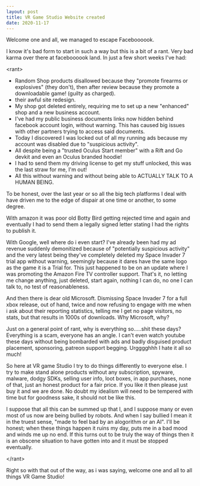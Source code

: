 ```yaml
---
layout: post
title: VR Game Studio Website created
date: 2020-11-17
---
```


<p>Welcome one and all, we managed to escape Faceboooook.</p>
<p>I know it's bad form to start in such a way but this is a bit of a rant. Very bad karma over there at faceboooook land. In just a few short weeks I've had:</p>
<p>&lt;rant&gt;</p>
<ul>
  	<li>
	  Random Shop products disallowed because they &quot;promote firearms or explosives&quot; (they don't), 
	  then after review because they promote a downloadable game! (guilty as charged).
	</li>
  	<li>
		their awful site redesign.
	</li>
  	<li>
		My shop got deleted entirely, requiring me to set up a new &quot;enhanced&quot; shop and a new business account.
	</li>
  	<li>
		I've had my public business documents links now hidden behind facebook account login, without warning. 
		This has caused big issues with other partners trying to access said documents.
	</li>
  	<li>
		Today I discovered I was locked out of all my running ads because my account was disabled due to "suspicious activity".
	</li>
  	<li>
		All despite being a &quot;trusted Oculus Start member&quot; with a Rift and Go devkit and even an Oculus branded hoodie!
	</li>
  	<li>
		I had to send them my driving license to get my stuff unlocked, this was the last straw for me, I'm out!
	</li>
  	<li>
		All this without warning and without being able to ACTUALLY TALK TO A HUMAN BEING.
	</li>
</ul>
<p>
  To be honest, over the last year or so all the big tech platforms I deal with have driven me to the edge of dispair at one time or another, to some degree.
</p>
<p>
	With amazon it was poor old Botty Bird getting rejected time and again and eventually I had to send them a legally signed letter stating I had the rights to publish it.
</p>
<p>
	With Google, well where do i even start? I've already been had my ad revenue suddenly demonitized because of &quot;potentially suspicious activity&quot; and the very latest being they've completely deleted my Space Invader 7 trial app without warning, 
	seemingly because it dares have the same logo as the game it is a Trial for. This just happened to be on an update where I was promoting the Amazon Fire TV controller support. That's it, no letting me change anything, just deleted, start again, nothing I can do, no one I can talk to, no test of reasonableness.
</p>
<p>
	And then there is dear old Microsoft. Dismissing Space Invader 7 for a full xbox release, out of hand, twice and now refusing to engage with me when i ask about their reporting statistics,
	telling me I get no page visitors, no stats, but that results in 1000s of downloads. Why Microsoft, why?
</p>
<p>
	Just on a general point of rant, why is everything so.....shit these days? Everything is a scam, everyone has an angle. I can't even watch youtube these days without
	being bombarded with ads and badly disguised product placement, sponsoring, patreon support begging. Urgggghhh I hate it all so much!
</p>
<p>
	So here at VR game Studio I try to do things differently to everyone else. I try to make stand alone products without any subscription, spyware, malware, dodgy SDKs,
	selling user info, loot boxes, in app purchases, none of that, just an honest product for a fair price. If you like it then please just buy it and we are done.
	No doubt my idealism will need to be tempered with time but for goodness sake, it should not be like this.
</p>
<p>I suppose that all this can be summed up that I, and I suppose many or even most of us now are being bullied by robots. And when I say bullied I mean it in the truest sense, 
	&quot;made to feel bad by an alogorithm or an AI&quot;. I'll be honest; when these things happen it ruins my day, puts me in a bad mood and winds me up no end.  If this turns out to be truly the way of things then it is an obscene situation to have gotten into and it must be stopped eventually.
</p>
<p>&lt;/rant&gt;<p>
<p>Right so with that out of the way, as i was saying, welcome one and all to all things VR Game Studio!</p>

